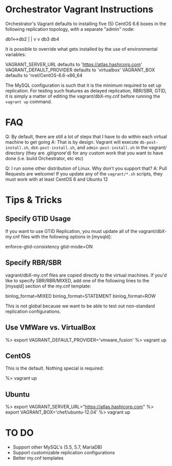 Orchestrator Vagrant Instructions
=================================

Orchestrator's Vagrant defaults to installing five (5) CentOS 6.6 boxes in the following replication topology, with a separate "admin" node:

db1<->db2
 |     |
 v     v
db3   db4 

It is possible to override what gets installed by the use of environmental variables:

VAGRANT_SERVER_URL defaults to 'https://atlas.hashicorp.com'
VAGRANT_DEFAULT_PROVIDER defaults to 'virtualbox'
VAGRANT_BOX defaults to 'nrel/CentOS-6.6-x86_64

The MySQL configuration is such that it is the minimum required to set up replication. For testing such features as delayed replication, RBR/SBR, GTID, it is simply a matter of editing the vagrant/dbX-my.cnf before running the `vagrant up` command.

FAQ
===

Q: By default, there are still a lot of steps that I have to do within each virtual machine to get going
A: That is by design.  Vagrant will execute `db-post-install.sh`, `dbX-post-install.sh`, and `admin-post-install.sh` in the vagrant/ directory (they are .gitignore'd) for any custom work that you want to have done (i.e. build Orchestrator, etc etc)

Q: I run some other distribution of Linux.  Why don't you support that?
A: Pull Requests are welcome!  If you update any of the `vagrant/*.sh` scripts, they must work with at least CentOS 6 and Ubuntu 12

Tips & Tricks
=============

Specify GTID Usage
------------------

If you want to use GTID Replication, you must update all of the vagrant/dbX-my.cnf files with the following options in [mysqld]:

enforce-gtid-consistency
gtid-mode=ON

Specify RBR/SBR
---------------

vagrant/dbX-my.cnf files are copied directly to the virtual machines.  If you'd like to specify SBR/RBR/MIXED, add one of the following lines to the [mysqld] section of the my.cnf template:

binlog_format=MIXED
binlog_format=STATEMENT
binlog_format=ROW

This is not global because we want to be able to test out non-standard replication configurations.

Use VMWare vs. VirtualBox
-------------------------

%> export VAGRANT_DEFAULT_PROVIDER='vmware_fusion'
%> vagrant up

CentOS
------

This is the default.  Nothing special is required:

%> vagrant up

Ubuntu
------

%> export VAGRANT_SERVER_URL="https://atlas.hashicorp.com"
%> export VAGRANT_BOX='chef/ubuntu-12.04'
%> vagrant up

TO DO
=====

- Support other MySQL's (5.5, 5.7, MariaDB)
- Support customizable replication configurations
- Better my.cnf templates

